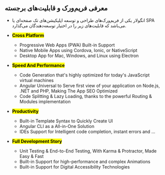 ## معرفی فریم‌ورک و قابلیت‌های برجسته

- انگولار یکی از فریم‌ورک‌های طراحی و توسعه اپلیکیشن‌های تک صفحه‌ای یا SPA می‌باشد که قابلیت‌های زیر را در اختیار توسعه‌دهندگان می‌گذارد.

<div dir="ltr">

- **<mark>Cross Platform</mark>**

  - Progressive Web Apps (PWA) Built-in Support
  - Native Mobile Apps using Cordova, Ionic, or NativeScript
  - Desktop App for Mac, Windows, and Linux using Electron

- **<mark>Speed And Performance</mark>**

  - Code Generation that's highly optimized for today's JavaScript virtual machines
  - Angular Universal to Serve first view of your application on Node.js, .NET and PHP, Making The App SEO Optimized
  - Code Splitting & Lazy Loading, thanks to the powerful Routing & Modules implementation

- **<mark>Productivity</mark>**

  - Built-in Template Syntax to Quickly Create UI
  - Angular CLI as a All-in-One Solution
  - IDEs Support for Intelligent code completion, instant errors and ...

- **<mark>Full Development Story</mark>**

  - Unit Testing & End-to-End Testing, With Karma & Protractor, Made Easy & Fast
  - Built-in Support for high-performance and complex Animations
  - Built-in Support for Digital Accessibility Technologies

</div>
